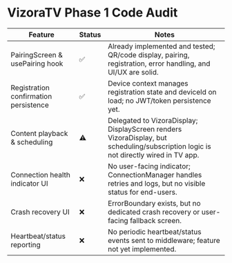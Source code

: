 # VizoraTV Phase 1 Code Audit

| Feature                                | Status | Notes                                      |
|----------------------------------------|--------|--------------------------------------------|
| PairingScreen & usePairing hook        | ✅     | Already implemented and tested; QR/code display, pairing, registration, error handling, and UI/UX are solid. |
| Registration confirmation persistence  | ✅     | Device context manages registration state and deviceId on load; no JWT/token persistence yet. |
| Content playback & scheduling          | ⚠️     | Delegated to VizoraDisplay; DisplayScreen renders VizoraDisplay, but scheduling/subscription logic is not directly wired in TV app. |
| Connection health indicator UI         | ❌     | No user-facing indicator; ConnectionManager handles retries and logs, but no visible status for end-users. |
| Crash recovery UI                      | ❌     | ErrorBoundary exists, but no dedicated crash recovery or user-facing fallback screen. |
| Heartbeat/status reporting             | ❌     | No periodic heartbeat/status events sent to middleware; feature not yet implemented. | 